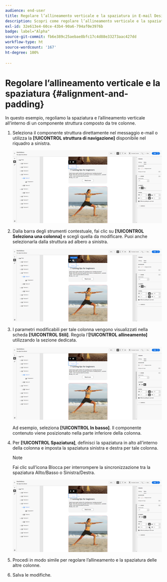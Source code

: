 ```yaml
---
audience: end-user
title: Regolare l’allineamento verticale e la spaziatura in E-mail Designer
description: Scopri come regolare l’allineamento verticale e la spaziatura
exl-id: 32e613e4-60ce-43b4-90a6-794af0e3976b
badge: label="Alpha"
source-git-commit: fb6e389c25aebae8bfc17c4d88e33273aac427dd
workflow-type: ht
source-wordcount: '167'
ht-degree: 100%

---
```



# Regolare l’allineamento verticale e la spaziatura {#alignment-and-padding}

In questo esempio, regoliamo la spaziatura e l’allineamento verticale all’interno di un componente struttura composto da tre colonne.

1. Seleziona il componente struttura direttamente nel messaggio e-mail o utilizza la **[!UICONTROL struttura di navigazione]** disponibile nel riquadro a sinistra.

   ![](assets/alignment_1.png)

1. Dalla barra degli strumenti contestuale, fai clic su **[!UICONTROL Seleziona una colonna]** e scegli quella da modificare. Puoi anche selezionarla dalla struttura ad albero a sinistra.

   ![](assets/alignment_2.png)

1. I parametri modificabili per tale colonna vengono visualizzati nella scheda **[!UICONTROL Stili]**. Regola l’**[!UICONTROL allineamento]** utilizzando la sezione dedicata.

   ![](assets/alignment_3.png)

   Ad esempio, seleziona **[!UICONTROL In basso]**. Il componente contenuto viene posizionato nella parte inferiore della colonna.

1. Per **[!UICONTROL Spaziatura]**, definisci la spaziatura in alto all’interno della colonna e imposta la spaziatura sinistra e destra per tale colonna.

   >[!NOTE]
   >
   >Fai clic sull’icona Blocca per interrompere la sincronizzazione tra la spaziatura Allto/Basso o Sinistra/Destra.

   ![](assets/alignment_4.png)

1. Procedi in modo simile per regolare l’allineamento e la spaziatura delle altre colonne.

1. Salva le modifiche.
